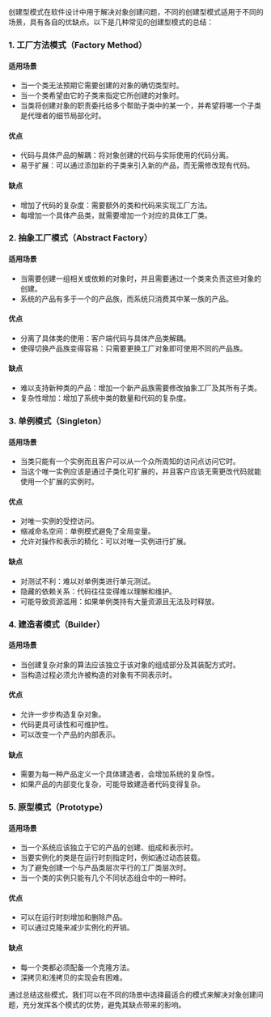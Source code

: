 创建型模式在软件设计中用于解决对象创建问题，不同的创建型模式适用于不同的场景，具有各自的优缺点。以下是几种常见的创建型模式的总结：

### 1. 工厂方法模式（Factory Method）
#### 适用场景
- 当一个类无法预期它需要创建的对象的确切类型时。
- 当一个类希望由它的子类来指定它所创建的对象时。
- 当类将创建对象的职责委托给多个帮助子类中的某一个，并希望将哪一个子类是代理者的细节局部化时。

#### 优点
- 代码与具体产品的解耦：将对象创建的代码与实际使用的代码分离。
- 易于扩展：可以通过添加新的子类来引入新的产品，而无需修改现有代码。

#### 缺点
- 增加了代码的复杂度：需要额外的类和代码来实现工厂方法。
- 每增加一个具体产品类，就需要增加一个对应的具体工厂类。

### 2. 抽象工厂模式（Abstract Factory）
#### 适用场景
- 当需要创建一组相关或依赖的对象时，并且需要通过一个类来负责这些对象的创建。
- 系统的产品有多于一个的产品族，而系统只消费其中某一族的产品。

#### 优点
- 分离了具体类的使用：客户端代码与具体产品类解耦。
- 使得切换产品族变得容易：只需要更换工厂对象即可使用不同的产品族。

#### 缺点
- 难以支持新种类的产品：增加一个新产品族需要修改抽象工厂及其所有子类。
- 复杂性增加：增加了系统中类的数量和代码的复杂度。

### 3. 单例模式（Singleton）
#### 适用场景
- 当类只能有一个实例而且客户可以从一个众所周知的访问点访问它时。
- 当这个唯一实例应该是通过子类化可扩展的，并且客户应该无需更改代码就能使用一个扩展的实例时。

#### 优点
- 对唯一实例的受控访问。
- 缩减命名空间：单例模式避免了全局变量。
- 允许对操作和表示的精化：可以对唯一实例进行扩展。

#### 缺点
- 对测试不利：难以对单例类进行单元测试。
- 隐藏的依赖关系：代码往往变得难以理解和维护。
- 可能导致资源滥用：如果单例类持有大量资源且无法及时释放。

### 4. 建造者模式（Builder）
#### 适用场景
- 当创建复杂对象的算法应该独立于该对象的组成部分及其装配方式时。
- 当构造过程必须允许被构造的对象有不同表示时。

#### 优点
- 允许一步步构造复杂对象。
- 代码更具可读性和可维护性。
- 可以改变一个产品的内部表示。

#### 缺点
- 需要为每一种产品定义一个具体建造者，会增加系统的复杂性。
- 如果产品的内部变化复杂，可能导致建造者代码变得复杂。

### 5. 原型模式（Prototype）
#### 适用场景
- 当一个系统应该独立于它的产品的创建、组成和表示时。
- 当要实例化的类是在运行时刻指定时，例如通过动态装载。
- 为了避免创建一个与产品类层次平行的工厂类层次时。
- 当一个类的实例只能有几个不同状态组合中的一种时。

#### 优点
- 可以在运行时刻增加和删除产品。
- 可以通过克隆来减少实例化的开销。

#### 缺点
- 每一个类都必须配备一个克隆方法。
- 深拷贝和浅拷贝的实现会有困难。

通过总结这些模式，我们可以在不同的场景中选择最适合的模式来解决对象创建问题，充分发挥各个模式的优势，避免其缺点带来的影响。